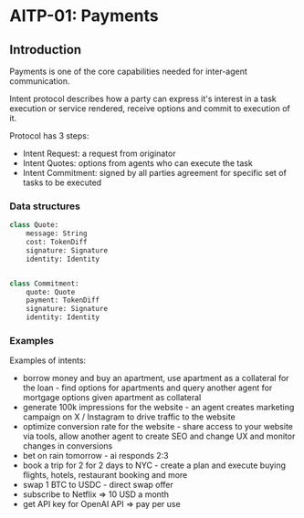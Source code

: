 # AITP-01: Payments

## Introduction

Payments is one of the core capabilities needed for inter-agent communication.

Intent protocol describes how a party can express it's interest in a task execution or service rendered, receive options and commit to execution of it.

Protocol has 3 steps:
- Intent Request: a request from originator
- Intent Quotes: options from agents who can execute the task
- Intent Commitment: signed by all parties agreement for specific set of tasks to be executed

### Data structures

```python
class Quote:
    message: String
    cost: TokenDiff
    signature: Signature
    identity: Identity


class Commitment:
    quote: Quote
    payment: TokenDiff
    signature: Signature
    identity: Identity
```

### Examples

Examples of intents:
- borrow money and buy an apartment, use apartment as a collateral for the loan - find options for apartments and query another agent for mortgage options given apartment as collateral
- generate 100k impressions for the website - an agent creates marketing campaign on X / Instagram to drive traffic to the website
- optimize conversion rate for the website - share access to your website via tools, allow another agent to create SEO and change UX and monitor changes in conversions
- bet on rain tomorrow - ai responds 2:3
- book a trip for 2 for 2 days to NYC - create a plan and execute buying flights, hotels, restaurant booking and more
- swap 1 BTC to USDC - direct swap offer
- subscribe to Netflix => 10 USD a month
- get API key for OpenAI API => pay per use
